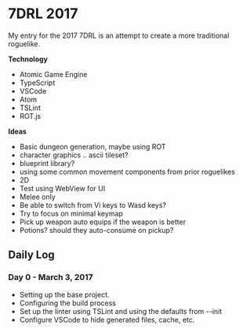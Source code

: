 # 7DRL 2017

My entry for the 2017 7DRL is an attempt to create a more traditional roguelike.

__Technology__
- Atomic Game Engine
- TypeScript
- VSCode
- Atom
- TSLint
- ROT.js


__Ideas__
- Basic dungeon generation, maybe using ROT
- character graphics .. ascii tileset?
- blueprint library?
- using some common movement components from prior roguelikes
- 2D
- Test using WebView for UI
- Melee only
- Be able to switch from Vi keys to Wasd keys?
- Try to focus on minimal keymap
- Pick up weapon auto equips if the weapon is better
- Potions?  should they auto-consume on pickup?


## Daily Log

### Day 0 - March 3, 2017
- Setting up the base project.
- Configuring the build process
- Set up the linter using TSLint and using the defaults from --init
- Configure VSCode to hide generated files, cache, etc.

